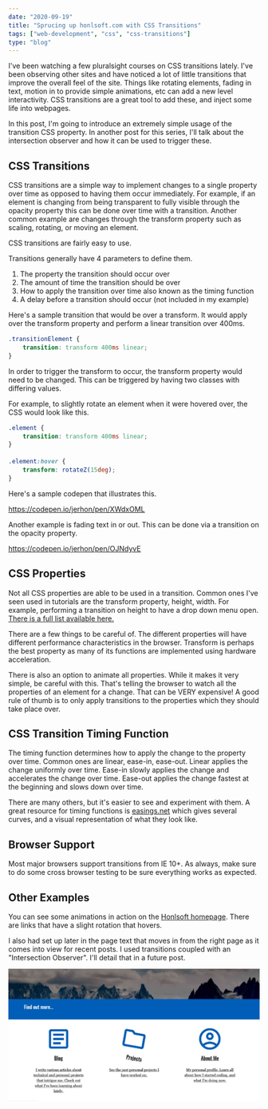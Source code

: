 ```yaml
---
date: "2020-09-19"
title: "Sprucing up honlsoft.com with CSS Transitions"
tags: ["web-development", "css", "css-transitions"]
type: "blog"
---
```


I've been watching a few pluralsight courses on CSS transitions lately.
I've been observing other sites and have noticed a lot of little transitions that improve the overall feel of the site.
Things like rotating elements, fading in text, motion in to provide simple animations, etc can add a new level interactivity.
CSS transitions are a great tool to add these, and inject some life into webpages.

In this post, I'm going to introduce an extremely simple usage of the transition CSS property.
In another post for this series, I'll talk about the intersection observer and how it can be used to trigger these.

## CSS Transitions

CSS transitions are a simple way to implement changes to a single property over time as opposed to having them occur immediately.
For example, if an element is changing from being transparent to fully visible through the opacity property this can be done over time with a transition.
Another common example are changes through the transform property such as scaling, rotating, or moving an element.

CSS transitions are fairly easy to use.

Transitions generally have 4 parameters to define them.

1. The property the transition should occur over
2. The amount of time the transition should be over
3. How to apply the transition over time also known as the timing function
4. A delay before a transition should occur (not included in my example)

Here's a sample transition that would be over a transform.
It would apply over the transform property and perform a linear transition over 400ms.

```css
.transitionElement {
    transition: transform 400ms linear;
}
```

In order to trigger the transform to occur, the transform property would need to be changed.
This can be triggered by having two classes with differing values.

For example, to slightly rotate an element when it were hovered over, the CSS would look like this.

```css
.element { 
    transition: transform 400ms linear;
}

.element:hover {
    transform: rotateZ(15deg); 
}
```

Here's a sample codepen that illustrates this.

https://codepen.io/jerhon/pen/XWdxOML

Another example is fading text in or out.  This can be done via a transition on the opacity property.

https://codepen.io/jerhon/pen/OJNdyvE

## CSS Properties

Not all CSS properties are able to be used in a transition.
Common ones I've seen used in tutorials are the transform property, height, width.
For example, performing a transition on height to have a drop down menu open.
[There is a full list available here.](https://developer.mozilla.org/en-US/docs/Web/CSS/CSS_animated_properties)

There are a few things to be careful of.
The different properties will have different performance characteristics in the browser.
Transform is perhaps the best property as many of its functions are implemented using hardware acceleration.

There is also an option to animate all properties.
While it makes it very simple, be careful with this.
That's telling the browser to watch all the properties of an element for a change.
That can be VERY expensive!
A good rule of thumb is to only apply transitions to the properties which they should take place over.

## CSS Transition Timing Function

The timing function determines how to apply the change to the property over time.
Common ones are linear, ease-in, ease-out.
Linear applies the change uniformly over time.
Ease-in slowly applies the change and accelerates the change over time.
Ease-out applies the change fastest at the beginning and slows down over time.

There are many others, but it's easier to see and experiment with them.
A great resource for timing functions is [easings.net](https://easings.net/) which gives several curves, and a visual representation of what they look like.

## Browser Support

Most major browsers support transitions from IE 10+.
As always, make sure to do some cross browser testing to be sure everything works as expected.

## Other Examples

You can see some animations in action on the [Honlsoft homepage](https://www.honlsoft.com).
There are links that have a slight rotation that hovers.
 
I also had set up later in the page text that moves in from the right page as it comes into view for recent posts.
I used transitions coupled with an "Intersection Observer".
I'll detail that in a future post.

![Rotating link card](./honlsoft-transitions.jpg)
